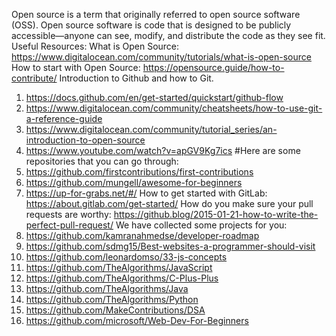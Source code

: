 Open source is a term that originally referred to open source software (OSS). Open source software is code that is designed to be publicly accessible—anyone can see, modify, and distribute the code as they see fit.
Useful Resources:
What is Open Source: https://www.digitalocean.com/community/tutorials/what-is-open-source
How to start with Open Source: https://opensource.guide/how-to-contribute/
Introduction to Github and how to Git.
1. https://docs.github.com/en/get-started/quickstart/github-flow
2. https://www.digitalocean.com/community/cheatsheets/how-to-use-git-a-reference-guide
3. https://www.digitalocean.com/community/tutorial_series/an-introduction-to-open-source
4. https://www.youtube.com/watch?v=apGV9Kg7ics
#Here are some repositories that you can go through: 
1. https://github.com/firstcontributions/first-contributions
2. https://github.com/mungell/awesome-for-beginners
3. https://up-for-grabs.net/#/
How to get started with GitLab: https://about.gitlab.com/get-started/
How do you make sure your pull requests are worthy:  https://github.blog/2015-01-21-how-to-write-the-perfect-pull-request/
We have collected some projects for you:
1. https://github.com/kamranahmedse/developer-roadmap
2. https://github.com/sdmg15/Best-websites-a-programmer-should-visit
3. https://github.com/leonardomso/33-js-concepts
4. https://github.com/TheAlgorithms/JavaScript
5. https://github.com/TheAlgorithms/C-Plus-Plus
6. https://github.com/TheAlgorithms/Java
7. https://github.com/TheAlgorithms/Python
8. https://github.com/MakeContributions/DSA
9. https://github.com/microsoft/Web-Dev-For-Beginners
